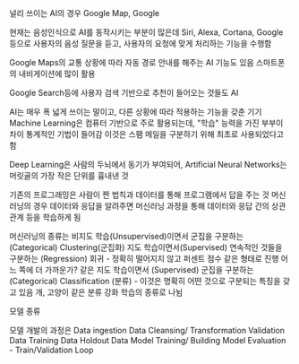 널리 쓰이는 AI의 경우
Google Map, Google

현재는 음성인식으로 AI를 동작시키는 부분이 많은데
Siri, Alexa, Cortana, Google
등으로 사용자의 음성 질문을 듣고, 사용자의 요청에 맞게 처리하는 기능을 수행함

Google Maps의 교통 상황에 따라 자동 경로 안내를 해주는 AI 기능도 있음
스마트폰의 내비게이션에 많이 활용

Google Search등에 사용자 검색 기반으로 추천이 들어오는 것들도 AI

AI는 매우 폭 넓게 쓰이는 말이고, 다른 상황에 따라 적용하는 기능을 갖춘 기기
Machine Learning은
컴퓨터 기반으로 주로 활용되는데, "학습" 능력을 가진 부부이 차이
통계적인 기법이 들어감
이것은 스팸 메일을 구분하기 위해 최초로 사용되었다고 함

Deep Learning은
사람의 두뇌에서 동기가 부여되어, Artificial Neural Networks는 머릿골의 가장 작은 단위를 흉내낸 것

기존의 프로그래밍은
사람이 짠 법칙과 데이터를 통해 프로그램에서 답을 주는 것
머신 러닝의 경우
데이터와 응답을 알려주면 머신러닝 과정을 통해 데이터와 응답 간의 상관관계 등을 학습하게 됨

머신러닝의 종류는
비지도 학습(Unsupervised)이면서 군집을 구분하는 (Categorical) Clustering(군집화) 
지도 학습이면서(Supervised) 연속적인 것들을 구분하는 (Regression) 회귀 - 정확히 떨어지지 않고 퍼센트 점수 같은 형태로 진행 어느 쪽에 더 가까운가? 같은 
지도 학습이면서 (Supervised) 군집을 구분하는 (Categorical) Classification (분류) - 이것은 명확히 어떤 것으로 구분되는 특징을 갖고 있음 개, 고양이 같은 분류
강화 학습의 종류로 나뉨

모델 종류

모델 개발의 과정은
Data ingestion
Data Cleansing/ Transformation
Validation Data
Training Data
Holdout Data
Model Training/ Building 
Model Evaluation - Train/Validation Loop

